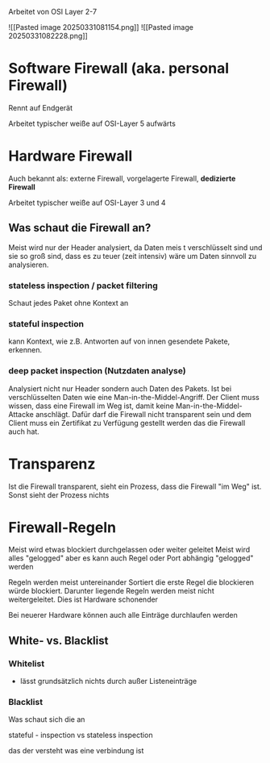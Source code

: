 
Arbeitet von OSI Layer 2-7

![[Pasted image 20250331081154.png]]
![[Pasted image 20250331082228.png]]

# Software Firewall (aka. personal Firewall)

Rennt auf Endgerät

Arbeitet typischer weiße auf OSI-Layer 5 aufwärts

# Hardware Firewall

Auch bekannt als: externe Firewall, vorgelagerte Firewall, **dedizierte Firewall**

Arbeitet typischer weiße auf OSI-Layer 3 und 4

## Was schaut die Firewall an?

Meist wird nur der Header analysiert, da Daten meis    t verschlüsselt sind und sie so groß sind, dass es zu teuer (zeit intensiv) wäre um Daten sinnvoll zu analysieren.
### stateless inspection / packet filtering 
Schaut jedes Paket ohne Kontext an
### stateful inspection
kann Kontext, wie z.B. Antworten auf von innen gesendete Pakete, erkennen.

### deep packet inspection (Nutzdaten analyse)

Analysiert nicht nur Header sondern auch Daten des Pakets.
Ist bei verschlüsselten Daten wie eine Man-in-the-Middel-Angriff.
Der Client muss wissen, dass eine Firewall im Weg ist, damit keine Man-in-the-Middel-Attacke anschlägt. Dafür darf die Firewall nicht transparent sein und dem Client muss ein Zertifikat zu Verfügung gestellt werden das die Firewall auch hat.

# Transparenz

Ist die Firewall transparent, sieht ein Prozess, dass die Firewall "im Weg" ist.
Sonst sieht der Prozess nichts


# Firewall-Regeln

Meist wird etwas blockiert durchgelassen oder weiter geleitet
Meist wird alles "gelogged" aber es kann auch Regel oder Port abhängig "gelogged" werden

Regeln werden meist untereinander Sortiert die erste Regel die blockieren würde blockiert. Darunter liegende Regeln werden meist nicht weitergeleitet.
	Dies ist Hardware schonender

Bei neuerer Hardware können auch alle Einträge durchlaufen werden 

## White- vs. Blacklist

### Whitelist

* lässt grundsätzlich nichts durch außer Listeneinträge

### Blacklist


Was schaut sich die an

stateful - inspection vs stateless inspection 

das der versteht was eine verbindung ist

